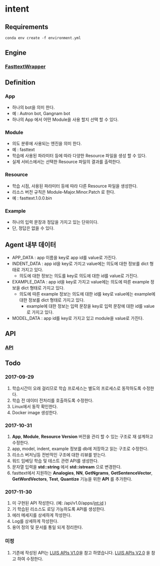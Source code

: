 # intent

## Requirements
```commandline
conda env create -f environment.yml
```

## Engine

### [FasttextWrapper](FasttextWrapper.md)

## Definition
### App
* 하나의 bot을 의미 한다.
* 예 : Autron bot, Gangnam bot
* 하나의 App 에서 어떤 Module을 사용 할지 선택 할 수 있다.

### Module
* 의도 분류에 사용되는 엔진을 의미 한다.
* 예 : fasttext
* 학습에 사용된 파라미터 등에 따라 다양한 Resource 파일을 생성 할 수 있다.
* 실제 서비스에서는 선택한 Resource 파일의 결과를 출력한다.

### Resource
* 학습 시점, 사용된 파라미터 등에 따라 다른 Resource 파일을 생성한다.
* 리소스 버전 규칙은 Module-Major.Minor.Patch 로 한다.
* 예 : fasttext.1.0.0.bin

### Example
* 하나의 입력 문장과 정답을 가지고 있는 단위이다.
* 단, 정답은 없을 수 있다.

## Agent 내부 데이터
* APP_DATA : app 이름을 key로 app id를 value로 가진다.
* INDENT_DATA : app id을 key로 가지고 value에는 의도에 대한 정보를 dict 형태로 가지고 있다.
  * 의도에 대한 정보는 의도를 key로 의도에 대한 id를 value로 가진다.
* EXAMPLE_DATA : app id을 key로 가지고 value에는 의도에 따른 example 정보을 dict 형태로 가지고 있다.
  * 의도에 따른 example 정보는 의도에 대한 id를 key로 value에는 example에 대한 정보를 dict 형태로 가지고 있다.
    * example에 대한 정보는 입력 문장을 key로 입력 문장에 대한 id를 value로 가지고 있다.
* MODEL_DATA : app id를 key로 가지고 있고 module을 value로 가진다.    

## API
### [API](doc/API.md)

## Todo
### 2017-09-29
1. 학습시간이 오래 걸리므로 학습 프로세스는 별도의 프로세스로 동작하도록 수정한다.
2. 학습 전 데이터 전처리를 호출하도록 수정한다.
3. Linux에서 동작 확인한다.
4. Docker image 생성한다.

### 2017-10-31
1. __App__, __Module__, __Resource Version__ 버전을 관리 할 수 있는 구조로 재 설계하고 수정한다.
2. app, model, indent, example 정보를 db에 저장하고 읽는 구조로 수정한다.
3. 리소스 버저닝등 전반적인 구조에 대한 리뷰를 받는다.
4. 워드 임베딩 학습 및 테스트 관련 API를 생성한다.
5. 문자열 입력을 __std::string__ 에서 __std::istream__ 으로 변경한다.
6. fasttext에서 지원하는 __Analogies__, __NN__, __GetNgrams__, __GetSentenceVector__, __GetWordVectors__, __Test__, __Quantize__ 기능을 위한 __API__ 를 추가한다.


### 2017-11-30
1. 미 구현된 API 작성한다. (예: /api/v1.0/apps/<int:id> )
2. 기 학습된 리소스도 로딩 가능하도록 API를 생성한다.
3. 에러 메세지를 상세하게 작성한다.
4. Log를 상세하게 작성한다.
5. 용어 정의 및 문서를 통일 되게 정리한다.

### 미정
1. 기존에 작성된 API는 [LUIS APIs V1.0](https://dev.projectoxford.ai/docs/services/56d95961e597ed0f04b76e58/operations/56f8a55119845511c81de462)을 참고 하였습니다.
[LUIS APIs V2.0](https://westus.dev.cognitive.microsoft.com/docs/services/5890b47c39e2bb17b84a55ff/operations/5890b47c39e2bb052c5b9c45) 을 참고 하여 수정한다.
